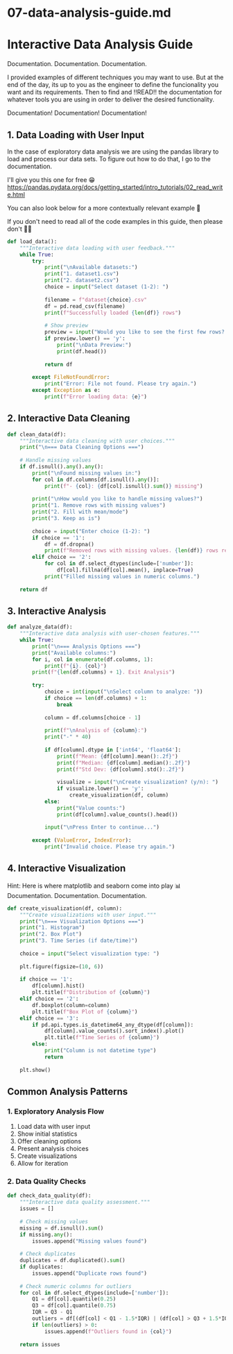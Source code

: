 # 07-data-analysis-guide.md

# Interactive Data Analysis Guide
Documentation. Documentation. Documentation. 

I provided examples of different techniques you may want to use. But at the end of the day, its up to you as the engineer to define the funcionality you want and its requirements. Then to find and ‼️READ‼️ the documentation for whatever tools you are using in order to deliver the desired functionality. 

Documentation! Documentation! Documentation!

## 1. Data Loading with User Input
In the case of exploratory data analysis we are using the pandas library to load and process our data sets. To figure out how to do that, I go to the documentation. 

I'll give you this one for free 😁 https://pandas.pydata.org/docs/getting_started/intro_tutorials/02_read_write.html

You can also look below for a more contextually relevant example 🧐

If you don't need to read all of the code examples in this guide, then please don't 🙏🏾
```python
def load_data():
    """Interactive data loading with user feedback."""
    while True:
        try:
            print("\nAvailable datasets:")
            print("1. dataset1.csv")
            print("2. dataset2.csv")
            choice = input("Select dataset (1-2): ")
            
            filename = f"dataset{choice}.csv"
            df = pd.read_csv(filename)
            print(f"Successfully loaded {len(df)} rows")
            
            # Show preview
            preview = input("Would you like to see the first few rows? (y/n): ")
            if preview.lower() == 'y':
                print("\nData Preview:")
                print(df.head())
                
            return df
            
        except FileNotFoundError:
            print("Error: File not found. Please try again.")
        except Exception as e:
            print(f"Error loading data: {e}")
```

## 2. Interactive Data Cleaning
```python
def clean_data(df):
    """Interactive data cleaning with user choices."""
    print("\n=== Data Cleaning Options ===")
    
    # Handle missing values
    if df.isnull().any().any():
        print("\nFound missing values in:")
        for col in df.columns[df.isnull().any()]:
            print(f"- {col}: {df[col].isnull().sum()} missing")
        
        print("\nHow would you like to handle missing values?")
        print("1. Remove rows with missing values")
        print("2. Fill with mean/mode")
        print("3. Keep as is")
        
        choice = input("Enter choice (1-2): ")
        if choice == '1':
            df = df.dropna()
            print(f"Removed rows with missing values. {len(df)} rows remaining.")
        elif choice == '2':
            for col in df.select_dtypes(include=['number']):
                df[col].fillna(df[col].mean(), inplace=True)
            print("Filled missing values in numeric columns.")
    
    return df
```

## 3. Interactive Analysis
```python
def analyze_data(df):
    """Interactive data analysis with user-chosen features."""
    while True:
        print("\n=== Analysis Options ===")
        print("Available columns:")
        for i, col in enumerate(df.columns, 1):
            print(f"{i}. {col}")
        print(f"{len(df.columns) + 1}. Exit Analysis")
        
        try:
            choice = int(input("\nSelect column to analyze: "))
            if choice == len(df.columns) + 1:
                break
                
            column = df.columns[choice - 1]
            
            print(f"\nAnalysis of {column}:")
            print("-" * 40)
            
            if df[column].dtype in ['int64', 'float64']:
                print(f"Mean: {df[column].mean():.2f}")
                print(f"Median: {df[column].median():.2f}")
                print(f"Std Dev: {df[column].std():.2f}")
                
                visualize = input("\nCreate visualization? (y/n): ")
                if visualize.lower() == 'y':
                    create_visualization(df, column)
            else:
                print("Value counts:")
                print(df[column].value_counts().head())
                
            input("\nPress Enter to continue...")
            
        except (ValueError, IndexError):
            print("Invalid choice. Please try again.")
```

## 4. Interactive Visualization
Hint: Here is where matplotlib and seaborn come into play 📊 Documentation. Documentation. Documentation.

```python
def create_visualization(df, column):
    """Create visualizations with user input."""
    print("\n=== Visualization Options ===")
    print("1. Histogram")
    print("2. Box Plot")
    print("3. Time Series (if date/time)")
    
    choice = input("Select visualization type: ")
    
    plt.figure(figsize=(10, 6))
    
    if choice == '1':
        df[column].hist()
        plt.title(f"Distribution of {column}")
    elif choice == '2':
        df.boxplot(column=column)
        plt.title(f"Box Plot of {column}")
    elif choice == '3':
        if pd.api.types.is_datetime64_any_dtype(df[column]):
            df[column].value_counts().sort_index().plot()
            plt.title(f"Time Series of {column}")
        else:
            print("Column is not datetime type")
            return
            
    plt.show()
```

## Common Analysis Patterns

### 1. Exploratory Analysis Flow
1. Load data with user input
2. Show initial statistics
3. Offer cleaning options
4. Present analysis choices
5. Create visualizations
6. Allow for iteration

### 2. Data Quality Checks
```python
def check_data_quality(df):
    """Interactive data quality assessment."""
    issues = []
    
    # Check missing values
    missing = df.isnull().sum()
    if missing.any():
        issues.append("Missing values found")
    
    # Check duplicates
    duplicates = df.duplicated().sum()
    if duplicates:
        issues.append("Duplicate rows found")
    
    # Check numeric columns for outliers
    for col in df.select_dtypes(include=['number']):
        Q1 = df[col].quantile(0.25)
        Q3 = df[col].quantile(0.75)
        IQR = Q3 - Q1
        outliers = df[(df[col] < Q1 - 1.5*IQR) | (df[col] > Q3 + 1.5*IQR)]
        if len(outliers) > 0:
            issues.append(f"Outliers found in {col}")
    
    return issues
```
